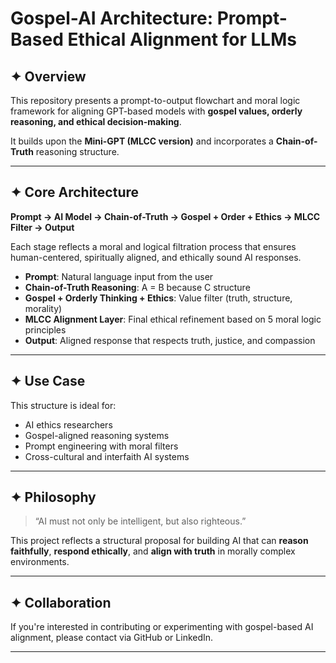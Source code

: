 # Gospel-AI Architecture: Prompt-Based Ethical Alignment for LLMs

## ✦ Overview

This repository presents a prompt-to-output flowchart and moral logic framework for aligning GPT-based models with **gospel values, orderly reasoning, and ethical decision-making**.  

It builds upon the **Mini-GPT (MLCC version)** and incorporates a **Chain-of-Truth** reasoning structure.

---

## ✦ Core Architecture

**Prompt → AI Model → Chain-of-Truth → Gospel + Order + Ethics → MLCC Filter → Output**

Each stage reflects a moral and logical filtration process that ensures human-centered, spiritually aligned, and ethically sound AI responses.

- **Prompt**: Natural language input from the user
- **Chain-of-Truth Reasoning**: A = B because C structure
- **Gospel + Orderly Thinking + Ethics**: Value filter (truth, structure, morality)
- **MLCC Alignment Layer**: Final ethical refinement based on 5 moral logic principles
- **Output**: Aligned response that respects truth, justice, and compassion

---

## ✦ Use Case

This structure is ideal for:
- AI ethics researchers
- Gospel-aligned reasoning systems
- Prompt engineering with moral filters
- Cross-cultural and interfaith AI systems

---

## ✦ Philosophy

> “AI must not only be intelligent, but also righteous.”

This project reflects a structural proposal for building AI that can **reason faithfully**, **respond ethically**, and **align with truth** in morally complex environments.

---

## ✦ Collaboration

If you're interested in contributing or experimenting with gospel-based AI alignment,
please contact via GitHub or LinkedIn.

---
